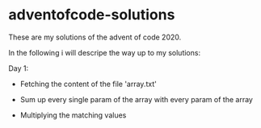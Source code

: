 # adventofcode-solutions
These are my solutions of the advent of code 2020.

In the following i will descripe the way up to my solutions:

 
Day 1:
  
- Fetching the content of the file 'array.txt'

- Sum up every single param of the array with every param of the array

- Multiplying the matching values
